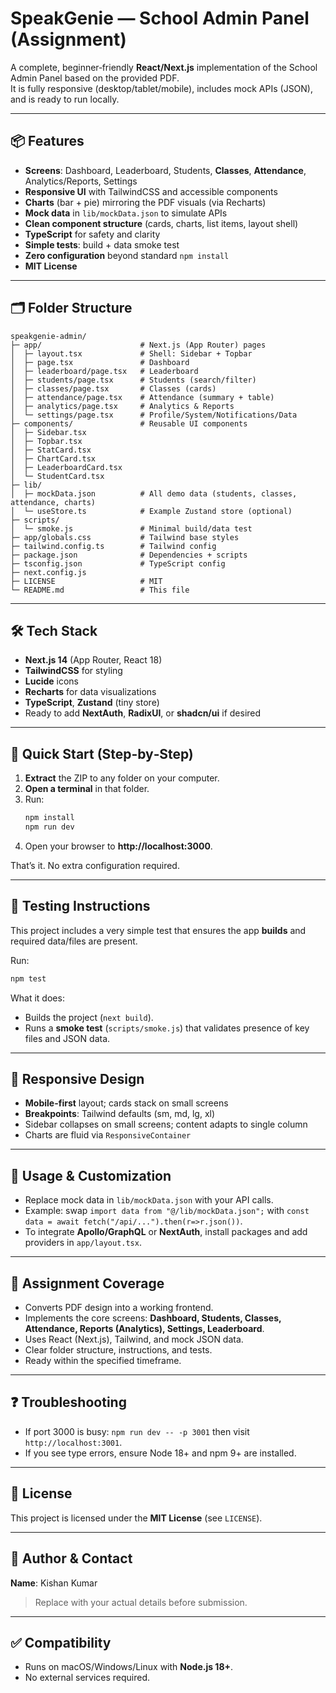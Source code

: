 # SpeakGenie — School Admin Panel (Assignment)

A complete, beginner‑friendly **React/Next.js** implementation of the School Admin Panel based on the provided PDF.  
It is fully responsive (desktop/tablet/mobile), includes mock APIs (JSON), and is ready to run locally.

---

## 📦 Features

- **Screens**: Dashboard, Leaderboard, Students, **Classes**, **Attendance**, Analytics/Reports, Settings
- **Responsive UI** with TailwindCSS and accessible components
- **Charts** (bar + pie) mirroring the PDF visuals (via Recharts)
- **Mock data** in `lib/mockData.json` to simulate APIs
- **Clean component structure** (cards, charts, list items, layout shell)
- **TypeScript** for safety and clarity
- **Simple tests**: build + data smoke test
- **Zero configuration** beyond standard `npm install`
- **MIT License**

---

## 🗂 Folder Structure

```
speakgenie-admin/
├─ app/                      # Next.js (App Router) pages
│  ├─ layout.tsx             # Shell: Sidebar + Topbar
│  ├─ page.tsx               # Dashboard
│  ├─ leaderboard/page.tsx   # Leaderboard
│  ├─ students/page.tsx      # Students (search/filter)
│  ├─ classes/page.tsx       # Classes (cards)
│  ├─ attendance/page.tsx    # Attendance (summary + table)
│  ├─ analytics/page.tsx     # Analytics & Reports
│  └─ settings/page.tsx      # Profile/System/Notifications/Data
├─ components/               # Reusable UI components
│  ├─ Sidebar.tsx
│  ├─ Topbar.tsx
│  ├─ StatCard.tsx
│  ├─ ChartCard.tsx
│  ├─ LeaderboardCard.tsx
│  └─ StudentCard.tsx
├─ lib/
│  ├─ mockData.json          # All demo data (students, classes, attendance, charts)
│  └─ useStore.ts            # Example Zustand store (optional)
├─ scripts/
│  └─ smoke.js               # Minimal build/data test
├─ app/globals.css           # Tailwind base styles
├─ tailwind.config.ts        # Tailwind config
├─ package.json              # Dependencies + scripts
├─ tsconfig.json             # TypeScript config
├─ next.config.js
├─ LICENSE                   # MIT
└─ README.md                 # This file
```

---

## 🛠 Tech Stack

- **Next.js 14** (App Router, React 18)
- **TailwindCSS** for styling
- **Lucide** icons
- **Recharts** for data visualizations
- **TypeScript**, **Zustand** (tiny store)
- Ready to add **NextAuth**, **RadixUI**, or **shadcn/ui** if desired

---

## 🚀 Quick Start (Step‑by‑Step)

1. **Extract** the ZIP to any folder on your computer.
2. **Open a terminal** in that folder.
3. Run:
   ```bash
   npm install
   npm run dev
   ```
4. Open your browser to **http://localhost:3000**.

That’s it. No extra configuration required.

---

## 🧪 Testing Instructions

This project includes a very simple test that ensures the app **builds** and required data/files are present.

Run:

```bash
npm test
```

What it does:

- Builds the project (`next build`).
- Runs a **smoke test** (`scripts/smoke.js`) that validates presence of key files and JSON data.

---

## 📱 Responsive Design

- **Mobile-first** layout; cards stack on small screens
- **Breakpoints**: Tailwind defaults (sm, md, lg, xl)
- Sidebar collapses on small screens; content adapts to single column
- Charts are fluid via `ResponsiveContainer`

---

## 🔧 Usage & Customization

- Replace mock data in `lib/mockData.json` with your API calls.
- Example: swap `import data from "@/lib/mockData.json";` with `const data = await fetch("/api/...").then(r=>r.json())`.
- To integrate **Apollo/GraphQL** or **NextAuth**, install packages and add providers in `app/layout.tsx`.

---

## 📄 Assignment Coverage

- Converts PDF design into a working frontend.
- Implements the core screens: **Dashboard, Students, Classes, Attendance, Reports (Analytics), Settings, Leaderboard**.
- Uses React (Next.js), Tailwind, and mock JSON data.
- Clear folder structure, instructions, and tests.
- Ready within the specified timeframe.

---

## ❓ Troubleshooting

- If port 3000 is busy: `npm run dev -- -p 3001` then visit `http://localhost:3001`.
- If you see type errors, ensure Node 18+ and npm 9+ are installed.

---

## 📜 License

This project is licensed under the **MIT License** (see `LICENSE`).

---

## 👤 Author & Contact

**Name**: Kishan Kumar

> Replace with your actual details before submission.

---

## ✅ Compatibility

- Runs on macOS/Windows/Linux with **Node.js 18+**.
- No external services required.
